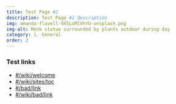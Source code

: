 ```yaml
---
title: Test Page #2
description: Test Page #2 description
img: amanda-flavell-9XSLoMlVhYU-unsplash.png
img-alt: Monk statue surrounded by plants outdoor during day
category: 1. General
order: 2
---
```


### Test links

* [#/wiki/welcome](#/wiki/welcome)
* [#/wiki/sites/toc](#/wiki/sites/toc)
* [#/bad/link](#/bad/link)
* [#/wiki/bad/link](#/wiki/bad/link)

